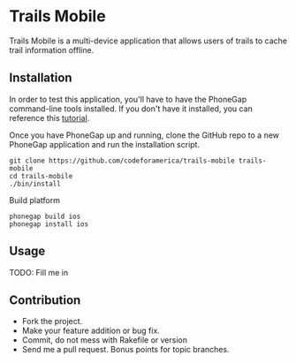 Trails Mobile
=============

Trails Mobile is a multi-device application that allows users of trails to cache trail information offline.

## Installation

In order to test this application, you'll have to have the PhoneGap command-line tools installed. If you don't have it installed, you can reference this [tutorial](http://phonegap.com/install/).

Once you have PhoneGap up and running, clone the GitHub repo to a new PhoneGap application and run the installation script.

```
git clone https://github.com/codeforamerica/trails-mobile trails-mobile
cd trails-mobile
./bin/install
```

Build platform

```
phonegap build ios
phonegap install ios
```

## Usage

TODO: Fill me in

## Contribution

  * Fork the project.
  * Make your feature addition or bug fix.
  * Commit, do not mess with Rakefile or version
  * Send me a pull request. Bonus points for topic branches.
